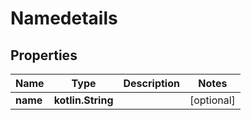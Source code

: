 
# Namedetails

## Properties
Name | Type | Description | Notes
------------ | ------------- | ------------- | -------------
**name** | **kotlin.String** |  |  [optional]



